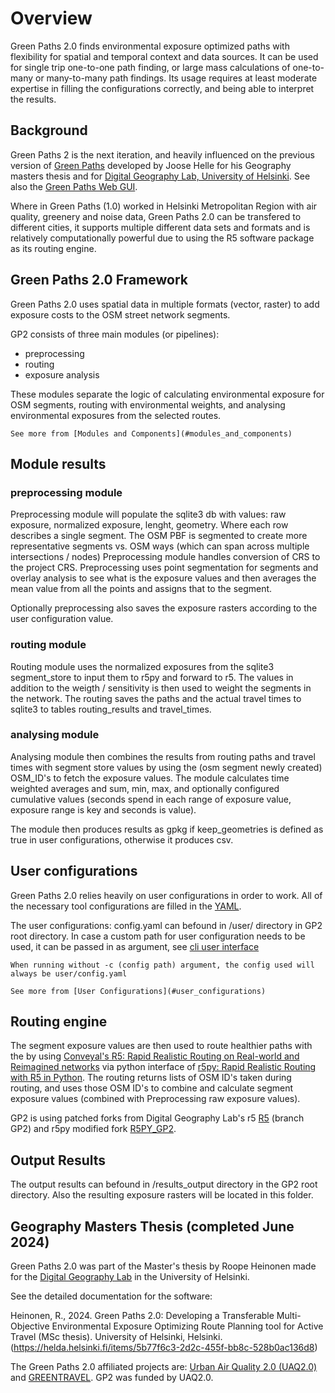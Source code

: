# Overview
Green Paths 2.0 finds environmental exposure optimized paths with flexibility for spatial and temporal context and data sources. It can be used for single trip one-to-one path finding, or large mass calculations of one-to-many or many-to-many path findings.
Its usage requires at least moderate expertise in filling the configurations correctly, and being able to interpret the results.

## Background
Green Paths 2 is the next iteration, and heavily influenced on the previous version of [Green Paths](https://www.helsinki.fi/en/researchgroups/digital-geography-lab/green-paths)
developed by Joose Helle for his Geography masters thesis and for [Digital Geography Lab, University of Helsinki](https://www.helsinki.fi/en/researchgroups/digital-geography-lab). See also the [Green Paths Web GUI](https://green-paths.web.app/?map=streets). 

Where in Green Paths (1.0) worked in Helsinki Metropolitan Region with air quality, greenery and noise data, Green Paths 2.0 can be transfered to different cities, it supports multiple different data sets and formats and is relatively computationally powerful due to using the R5 software package as its routing engine.


## Green Paths 2.0 Framework
Green Paths 2.0 uses spatial data in multiple formats (vector, raster) to add exposure costs to the OSM street network segments. 

GP2 consists of three main modules (or pipelines):

- preprocessing
- routing
- exposure analysis

These modules separate the logic of calculating environmental exposure for OSM segments, routing with environmental weights, and analysing environmental exposures from the selected routes.

```{hint}
See more from [Modules and Components](#modules_and_components)
```

## Module results

### preprocessing module
Preprocessing module will populate the sqlite3 db with values: raw exposure, normalized exposure, lenght, geometry. Where each row describes a single segment.
The OSM PBF is segmented to create more representative segments vs. OSM ways (which can span across multiple intersections / nodes)
Preprocessing module handles conversion of CRS to the project CRS.
Preprocessing uses point segmentation for segments and overlay analysis to see what is the exposure values and then averages the mean value from all the points and assigns that to the segment.

Optionally preprocessing also saves the exposure rasters according to the user configuration value.

### routing module
Routing module uses the normalized exposures from the sqlite3 segment_store to input them to r5py and forward to r5. The values in addition to the weigth / sensitivity is then used to weight the segments in the network.
The routing saves the paths and the actual travel times to sqlite3 to tables routing_results and travel_times. 

### analysing module
Analysing module then combines the results from routing paths and travel times with segment store values by using the (osm segment newly created) OSM_ID's to fetch the exposure values.
The module calculates time weighted averages and sum, min, max, and optionally configured cumulative values (seconds spend in each range of exposure value, exposure range is key and seconds is value).

The module then produces results as gpkg if keep_geometries is defined as true in user configurations, otherwise it produces csv.

## User configurations
Green Paths 2.0 relies heavily on user configurations in order to work. All of the necessary tool configurations are filled in the [YAML](https://yaml.org/).

The user configurations: config.yaml can befound in /user/ directory in GP2 root directory.
In case a custom path for user configuration needs to be used, it can be passed in as argument, see [cli user interface](#cli_user_interface)

```{attention}
When running without -c (config path) argument, the config used will always be user/config.yaml
```

```{hint}
See more from [User Configurations](#user_configurations)
```

## Routing engine
The segment exposure values are then used to route healthier paths with the by using [Conveyal's R5: Rapid Realistic Routing on Real-world and Reimagined networks](https://github.com/conveyal/r5) via python interface of [r5py: Rapid Realistic Routing with R5 in Python](https://github.com/r5py/r5py). The routing returns lists of OSM ID's taken during routing, and uses those OSM ID's to combine and calculate segment exposure values (combined with Preprocessing raw exposure values).

GP2 is using patched forks from Digital Geography Lab's r5 [R5](https://github.com/DigitalGeographyLab/r5/tree/gp2) (branch GP2) and r5py modified fork [R5PY_GP2](https://github.com/DigitalGeographyLab/r5py_gp2).

## Output Results
The output results can befound in /results_output directory in the GP2 root directory.
Also the resulting exposure rasters will be located in this folder.

## Geography Masters Thesis (completed June 2024)
Green Paths 2.0 was part of the Master's thesis by Roope Heinonen made for the [Digital Geography Lab](https://www.helsinki.fi/en/researchgroups/digital-geography-lab) in the University of Helsinki.

See the detailed documentation for the software:

Heinonen, R., 2024. Green Paths 2.0: Developing a Transferable Multi-Objective Environmental Exposure Optimizing Route Planning tool for Active Travel (MSc thesis). University of Helsinki, Helsinki. (https://helda.helsinki.fi/items/5b77f6c3-2d2c-455f-bb8c-528b0ac136d8) 

The Green Paths 2.0 affiliated projects are: [Urban Air Quality 2.0 (UAQ2.0)](https://www.hsy.fi/en/hsy/hsys-projects/project-pages/urban-air-quality-2.0-project/) and [GREENTRAVEL](https://www.helsinki.fi/en/researchgroups/digital-geography-lab/projects/greentravel). GP2 was funded by UAQ2.0.

